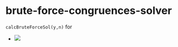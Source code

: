 # brute-force-congruences-solver

`calcBruteForceSol(y,n)` for
- <img src="https://latex.codecogs.com/gif.latex? x\equiv y(mod n) t " /> 
